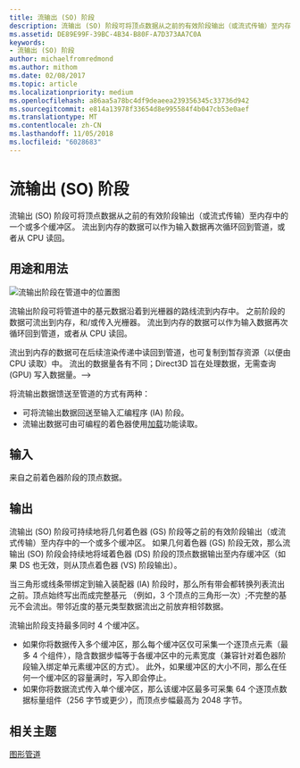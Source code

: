 ```yaml
---
title: 流输出 (SO) 阶段
description: 流输出 (SO) 阶段可将顶点数据从之前的有效阶段输出（或流式传输）至内存中的一个或多个缓冲区。 流出到内存的数据可以作为输入数据再次循环回到管道，或者从 CPU 读回。
ms.assetid: DE89E99F-39BC-4B34-B80F-A7D373AA7C0A
keywords:
- 流输出 (SO) 阶段
author: michaelfromredmond
ms.author: mithom
ms.date: 02/08/2017
ms.topic: article
ms.localizationpriority: medium
ms.openlocfilehash: a86aa5a78bc4df9deaeea239356345c33736d942
ms.sourcegitcommit: e814a13978f33654d8e995584f4b047cb53e0aef
ms.translationtype: MT
ms.contentlocale: zh-CN
ms.lasthandoff: 11/05/2018
ms.locfileid: "6028683"
---
```

# <a name="stream-output-so-stage"></a>流输出 (SO) 阶段


流输出 (SO) 阶段可将顶点数据从之前的有效阶段输出（或流式传输）至内存中的一个或多个缓冲区。 流出到内存的数据可以作为输入数据再次循环回到管道，或者从 CPU 读回。

## <a name="span-idpurposeandusesspanspan-idpurposeandusesspanspan-idpurposeandusesspanpurpose-and-uses"></a><span id="Purpose_and_uses"></span><span id="purpose_and_uses"></span><span id="PURPOSE_AND_USES"></span>用途和用法


![流输出阶段在管道中的位置图](images/d3d10-pipeline-stages-so.png)

流输出阶段可将管道中的基元数据沿着到光栅器的路线流到内存中。 之前阶段的数据可流出到内存，和/或传入光栅器。 流出到内存的数据可以作为输入数据再次循环回到管道，或者从 CPU 读回。

流出到内存的数据可在后续渲染传递中读回到管道，也可复制到暂存资源（以便由 CPU 读取）中。 流出的数据量各有不同；Direct3D 旨在处理数据，无需查询 (GPU) 写入数据量。--&gt;

将流输出数据馈送至管道的方式有两种：

-   可将流输出数据回送至输入汇编程序 (IA) 阶段。
-   流输出数据可由可编程的着色器使用[加载](https://msdn.microsoft.com/library/windows/desktop/bb509694)功能读取。

## <a name="span-idinputspanspan-idinputspanspan-idinputspaninput"></a><span id="Input"></span><span id="input"></span><span id="INPUT"></span>输入


来自之前着色器阶段的顶点数据。

## <a name="span-idoutputspanspan-idoutputspanspan-idoutputspanoutput"></a><span id="Output"></span><span id="output"></span><span id="OUTPUT"></span>输出


流输出 (SO) 阶段可持续地将几何着色器 (GS) 阶段等之前的有效阶段输出（或流式传输）至内存中的一个或多个缓冲区。 如果几何着色器 (GS) 阶段无效，那么流输出 (SO) 阶段会持续地将域着色器 (DS) 阶段的顶点数据输出至内存缓冲区（如果 DS 也无效，则从顶点着色器 (VS) 阶段输出）。

当三角形或线条带绑定到输入装配器 (IA) 阶段时，那么所有带会都转换列表流出之前。顶点始终写出而成完整基元 （例如，3 个顶点的三角形一次）;不完整的基元不会流出。带邻近度的基元类型数据流出之前放弃相邻数据。

流输出阶段支持最多同时 4 个缓冲区。

-   如果你将数据传入多个缓冲区，那么每个缓冲区仅可采集一个逐顶点元素（最多 4 个组件），隐含数据步幅等于各缓冲区中的元素宽度（兼容针对着色器阶段输入绑定单元素缓冲区的方式）。 此外，如果缓冲区的大小不同，那么在任何一个缓冲区的容量满时，写入即会停止。
-   如果你将数据流式传入单个缓冲区，那么该缓冲区最多可采集 64 个逐顶点数据标量组件（256 字节或更少），而顶点步幅最高为 2048 字节。

## <a name="span-idrelated-topicsspanrelated-topics"></a><span id="related-topics"></span>相关主题


[图形管道](graphics-pipeline.md)

 

 




